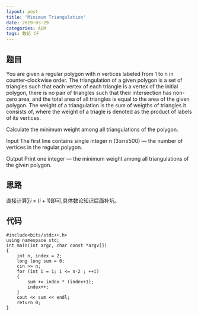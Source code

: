 ```yaml
---
layout: post
title: 'Minimum Triangulation'
date: 2019-03-29
categories: ACM
tags: 数论 CF
---
```

## 题目
You are given a regular polygon with n vertices labeled from 1 to n in counter-clockwise order. The triangulation of a given polygon is a set of triangles such that each vertex of each triangle is a vertex of the initial polygon, there is no pair of triangles such that their intersection has non-zero area, and the total area of all triangles is equal to the area of the given polygon. The weight of a triangulation is the sum of weigths of triangles it consists of, where the weight of a triagle is denoted as the product of labels of its vertices.

Calculate the minimum weight among all triangulations of the polygon.

Input
The first line contains single integer n (3≤n≤500) — the number of vertices in the regular polygon.

Output
Print one integer — the minimum weight among all triangulations of the given polygon.
## 思路
直接计算$∑ i×(i+1)$即可,具体数论知识后面补坑。
## 代码
```clike
#include<bits/stdc++.h>
using namespace std;
int main(int argc, char const *argv[])
{
    int n, index = 2;
    long long sum = 0;
    cin >> n;
  	for (int i = 1; i <= n-2 ; ++i)
  	{
  		sum += index * (index+1);
  		index++;
  	}
  	cout << sum << endl;
    return 0;
}
```
